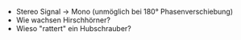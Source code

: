 * Stereo Signal -> Mono (unmöglich bei 180° Phasenverschiebung)
* Wie wachsen Hirschhörner?
* Wieso "rattert" ein Hubschrauber?

